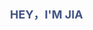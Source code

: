 <!--
 * @Descripttion: 
 * @version: 
 * @Author: jiaweiwei
 * @Date: 2020-10-22 15:37:56
-->
<style lang="sass" type="text/css">
  div.title {
    width: 100%;
  }
  div.bg {
    width: 100%;
    padding: 37.5% 0;
    position: relative;
    background-image: url(./images/programmer.gif);
    background-size: 100%;
  }
  div.info {
    position: absolute;
    right: 12px;
    top: 33%;
    font-size: 18px;
    color: #425384;
    font-weight: bold;
  }
</style>

<div class="title">
  <div class="bg">
    <div class="info">HEY，I'M JIA</div>
  </div>
</div>
